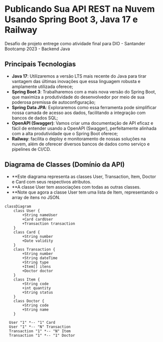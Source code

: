 # Publicando Sua API REST na Nuvem Usando Spring Boot 3, Java 17 e Railway

Desafio de projeto entrege como atividade final para DIO - Santander Bootcamp 2023 - Backend Java


## Principais Tecnologias
- **Java 17**: Utilizaremos a versão LTS mais recente do Java para tirar vantagem das últimas inovações que essa linguagem robusta e amplamente utilizada oferece;
- **Spring Boot 3**: Trabalharemos com a mais nova versão do Spring Boot, que maximiza a produtividade do desenvolvedor por meio de sua poderosa premissa de autoconfiguração;
- **Spring Data JPA**: Exploraremos como essa ferramenta pode simplificar nossa camada de acesso aos dados, facilitando a integração com bancos de dados SQL;
- **OpenAPI (Swagger)**: Vamos criar uma documentação de API eficaz e fácil de entender usando a OpenAPI (Swagger), perfeitamente alinhada com a alta produtividade que o Spring Boot oferece;
- **Railway**: facilita o deploy e monitoramento de nossas soluções na nuvem, além de oferecer diversos bancos de dados como serviço e pipelines de CI/CD.

## Diagrama de Classes (Domínio da API)

- **Este diagrama representa as classes User, Transaction, Item, Doctor e Card com seus respectivos atributos. 
- **A classe User tem associações com todas as outras classes. 
- **Note que agora a classe User tem uma lista de Item, representando o array de itens no JSON.

```mermaid
classDiagram
    class User {
        +String nameUser
        +Card cardUser
        +Transaction transaction
    }
    class Card {
        +String number
        +Date validity
    }
    class Transaction {
        +String number
        +String dateTime
        +String type
        +Item[] itens
        +Doctor doctor
    }
    class Item {
        +String code
        +int quantity
        +String status
    }
    class Doctor {
        +String code
        +String name
    }

  User "1" *-- "1" Card
  User "1" *-- "N" Transaction  
  Transaction "1" *-- "N" Item
  Transaction "1" *-- "1" Doctor
```
